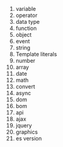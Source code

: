 1. variable
2. operator
3. data type
4. function
5. object
6. event
7. string
8. Template literals
9. number
10. array
11. date
12. math
13. convert
14. async
15. dom
16. bom
17. api
18. ajax
19. jquery
20. graphics
21. es version 